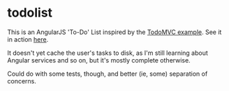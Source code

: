 # todolist
This is an AngularJS 'To-Do' List inspired by the [TodoMVC example](http://todomvc.com/examples/angularjs/#/). See it in action [here](http://syntheta.se/coding/2017/02/21/AngularJS-todo-list.html).

It doesn't yet cache the user's tasks to disk, as I'm still learning about Angular services and so on, but it's mostly complete otherwise.

Could do with some tests, though, and better (ie, some) separation of concerns.
